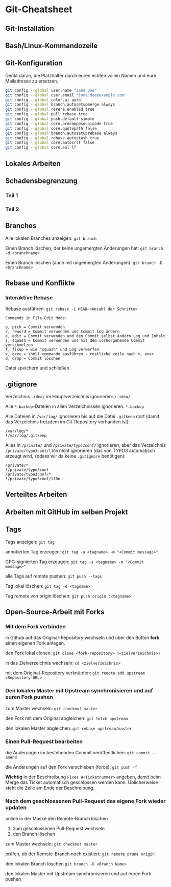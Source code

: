 # Git-Cheatsheet

## Git-Installation

## Bash/Linux-Kommandozeile

## Git-Konfiguration
Denkt daran, die Platzhalter durch euren echten vollen Namen und eure
Mailadresse zu ersetzen.

```bash
git config --global user.name "Jane Doe"
git config --global user.email "jane.doe@example.com"
git config --global color.ui auto
git config --global branch.autosetupmerge always
git config --global rerere.enabled true
git config --global pull.rebase true
git config --global push.default simple
git config --global core.precomposeunicode true
git config --global core.quotepath false
git config --global branch.autosetuprebase always
git config --global rebase.autostash true
git config --global core.autocrlf false
git config --global core.eol lf
```

## Lokales Arbeiten

## Schadensbegrenzung
### Teil 1

### Teil 2

## Branches

Alle lokalen Branches anzeigen: `git branch`

Einen Branch löschen, der keine ungemergten Änderungen hat:
`git branch -d <branchname>`

Einen Branch löschen (auch mit ungemergten Änderungen):
`git branch -D <branchname>`

## Rebase und Konflikte

### Interaktive Rebase

Rebase ausführen: `git rebase -i HEAD~<Anzahl der Schritte>`

```
Commands in File-Edit Mode:

p, pick = Commit verwenden
r, reword = Commit verwenden und Commit Log ändern
e, edit = Commit verwenden und den Commit selbst ändern Log und Inhalt
s, squash = Commit verwenden und mit dem vorhergehende Commit verschmelzen
f, fixup = wie "squash" und Log verwerfen
x, exec = shell commando ausführen - restliche zeile nach x, exec
d, drop = Commit löschen
```

Datei speichern und schließen

## .gitignore
Verzeichnis `.idea/` im Hauptverzeichnis ignorieren: `/.idea/`

Alle `*.backup`-Dateien in allen Verzeichnissen ignorieren: `*.backup`

Alle Dateien in `/var/log/` ignorieren bis auf die Datei `.gitkeep` dort (damit
das Verzeichnis trotzdem im Git-Repository vorhanden ist):
```
/var/log/*
!/var/log/.gitkeep
```

Alles in `/private/` und `/private/typo3conf/` ignorieren, aber das
Verzeichnis `/private/typo3conf/l10n` nicht ignorieren (das von TYPO3
automatisch erzeugt wird, sodass wir da keine `.gitignore` benötigen):
```
/private/*
!/private/typo3conf
/private/typo3conf/*
!/private/typo3conf/l10n
```

## Verteiltes Arbeiten

## Arbeiten mit GitHub im selben Projekt

## Tags

Tags anzeigen: `git tag`

annotierten Tag erzeugen: `git tag -a <tagname> -m "<Commit message>"`

GPG-signierten Tag erzeugen: `git tag -s <tagname> -m "<Commit message>"`

alle Tags auf remote pushen: `git push --tags`

Tag lokal löschen: `git tag -d <tagname>`

Tag remote von origin löschen: `git push origin :<tagname>` 

## Open-Source-Arbeit mit Forks

### Mit dem Fork verbinden
in Github auf das Original-Repository wechseln und über den Button **fork** einen eigenen Fork anlegen.

den Fork lokal clonen: `git clone <fork-repository> (<zielverzeichnis>)`

in das Zielverzeichnis wechseln: `cd <zielverzeichnis>`

mit dem Original-Repository verknüpfen: `git remote add upstream <Repository-URL>`

### Den lokalen Master mit Upstream synchronisieren und auf euren Fork pushen
zum Master wechseln: `git checkout master`

den Fork mit dem Original abgleichen: `git fetch upstream`

den lokalen Master abgleichen: `git rebase upstream/master`

### Einen Pull-Request bearbeiten
die Änderungen im bestehenden Commit veröffentlichen: `git commit --amend`

die Änderungen auf den Fork verschieben (force): `git push -f`

**Wichtig**
in der Beschreibung `Fixes #<Ticketnummer>` angeben, damit beim Merge das Ticket automatisch geschlossen werden kann. Üblicherweise steht die Zeile am Ende der Beschreibung.

### Nach dem geschlossenen Pull-Request das eigene Fork wieder updaten
online in der Maske den Remote-Branch löschen
1. zum geschlossenen Pull-Request wechseln
1. den Branch löschen

zum Master wechseln: `git checkout master`

prüfen, ob der Remote-Branch noch existiert: `git remote prune origin`

den lokalen Branch löschen `git branch -D <Branch Name>`

den lokalen Master mit Upstream synchronisieren und auf euren Fork pushen

